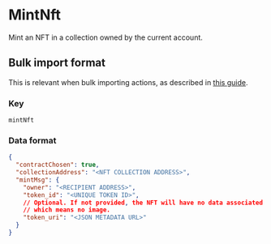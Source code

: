 # MintNft

Mint an NFT in a collection owned by the current account.

## Bulk import format

This is relevant when bulk importing actions, as described in [this
guide](https://github.com/DA0-DA0/dao-dao-ui/wiki/Bulk-importing-actions).

### Key

`mintNft`

### Data format

```json
{
  "contractChosen": true,
  "collectionAddress": "<NFT COLLECTION ADDRESS>",
  "mintMsg": {
    "owner": "<RECIPIENT ADDRESS>",
    "token_id": "<UNIQUE TOKEN ID>",
    // Optional. If not provided, the NFT will have no data associated with it,
    // which means no image.
    "token_uri": "<JSON METADATA URL>"
  }
}
```
